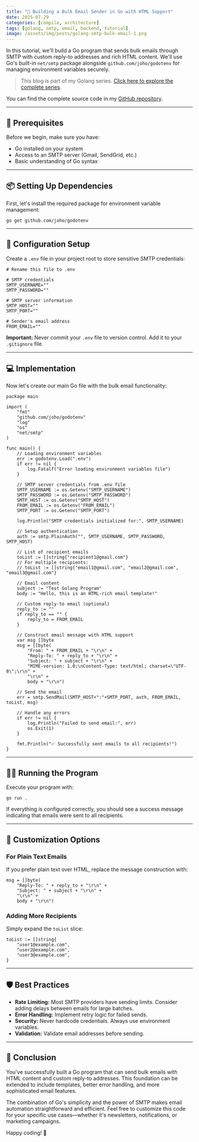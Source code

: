 ```yaml
---
title: "📧 Building a Bulk Email Sender in Go with HTML Support"
date: 2025-07-29
categories: [compile, architecture]
tags: [golang, smtp, email, backend, tutorial]
image: /assets/img/posts/golang-smtp-bulk-email-1.png
---
```




In this tutorial, we'll build a Go program that sends bulk emails through SMTP with custom reply-to addresses and rich HTML content. We'll use Go's built-in `net/smtp` package alongside `github.com/joho/godotenv` for managing environment variables securely.

> This blog is part of my Golang series. [Click here to explore the complete series](https://blog.aswinbenny.in/series/golang).

You can find the complete source code in my [GitHub repository](https://github.com/aswinbennyofficial/Golang/tree/main/project/11_Golang_SMTP_mailSend).

---

## 🚀 Prerequisites

Before we begin, make sure you have:

- Go installed on your system
- Access to an SMTP server (Gmail, SendGrid, etc.)
- Basic understanding of Go syntax

---

## 📦 Setting Up Dependencies

First, let's install the required package for environment variable management:

```
go get github.com/joho/godotenv
```

---

## 🔧 Configuration Setup

Create a `.env` file in your project root to store sensitive SMTP credentials:

```
# Rename this file to .env 

# SMTP credentials
SMTP_USERNAME=""
SMTP_PASSWORD=""

# SMTP server information
SMTP_HOST=""
SMTP_PORT=""

# Sender's email address
FROM_EMAIL=""
```

**Important:** Never commit your `.env` file to version control. Add it to your `.gitignore` file.

---

## 💻 Implementation

Now let's create our main Go file with the bulk email functionality:

```
package main

import (
    "fmt"
    "github.com/joho/godotenv"
    "log"
    "os"
    "net/smtp"
)

func main() {
    // Loading environment variables
    err := godotenv.Load(".env")
    if err != nil {
        log.Fatalf("Error loading environment variables file")
    }

    // SMTP server credentials from .env file
    SMTP_USERNAME := os.Getenv("SMTP_USERNAME")
    SMTP_PASSWORD := os.Getenv("SMTP_PASSWORD")
    SMTP_HOST := os.Getenv("SMTP_HOST")
    FROM_EMAIL := os.Getenv("FROM_EMAIL")
    SMTP_PORT := os.Getenv("SMTP_PORT")

    log.Println("SMTP credentials initialized for:", SMTP_USERNAME)

    // Setup authentication
    auth := smtp.PlainAuth("", SMTP_USERNAME, SMTP_PASSWORD, SMTP_HOST)

    // List of recipient emails
    toList := []string{"recipient1@gmail.com"}
    // For multiple recipients:
    // toList := []string{"email1@gmail.com", "email2@gmail.com", "email3@gmail.com"}

    // Email content
    subject := "Test Golang Program"
    body := "Hello, this is an HTML-rich email template!"
    
    // Custom reply-to email (optional)
    reply_to := ""
    if reply_to == "" {
        reply_to = FROM_EMAIL
    }

    // Construct email message with HTML support
    var msg []byte
    msg = []byte(
        "From: " + FROM_EMAIL + "\r\n" +
        "Reply-To: " + reply_to + "\r\n" +
        "Subject: " + subject + "\r\n" +
        "MIME-version: 1.0;\nContent-Type: text/html; charset=\"UTF-8\";\r\n" +
        "\r\n" +
        body + "\r\n")

    // Send the email
    err = smtp.SendMail(SMTP_HOST+":"+SMTP_PORT, auth, FROM_EMAIL, toList, msg)

    // Handle any errors
    if err != nil {
        log.Println("Failed to send email:", err)
        os.Exit(1)
    }

    fmt.Println("✅ Successfully sent emails to all recipients!")
}
```

---

## 🏃‍♂️ Running the Program

Execute your program with:

```
go run .
```

If everything is configured correctly, you should see a success message indicating that emails were sent to all recipients.

---

## 🎨 Customization Options

### For Plain Text Emails

If you prefer plain text over HTML, replace the message construction with:

```
msg = []byte(
    "Reply-To: " + reply_to + "\r\n" +
    "Subject: " + subject + "\r\n" +
    "\r\n" +
    body + "\r\n")
```

### Adding More Recipients

Simply expand the `toList` slice:

```
toList := []string{
    "user1@example.com",
    "user2@example.com",
    "user3@example.com",
}
```

---

## 🛡️ Best Practices

- **Rate Limiting:** Most SMTP providers have sending limits. Consider adding delays between emails for large batches.
- **Error Handling:** Implement retry logic for failed sends.
- **Security:** Never hardcode credentials. Always use environment variables.
- **Validation:** Validate email addresses before sending.

---

## 🎯 Conclusion

You've successfully built a Go program that can send bulk emails with HTML content and custom reply-to addresses. This foundation can be extended to include templates, better error handling, and more sophisticated email features.

The combination of Go's simplicity and the power of SMTP makes email automation straightforward and efficient. Feel free to customize this code for your specific use cases—whether it's newsletters, notifications, or marketing campaigns.

Happy coding! 🚀
